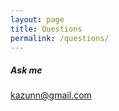 ```yaml
---
layout: page
title: Questions
permalink: /questions/
---
```


##### Ask me

[kazunn@gmail.com](mailto:kazunn@gmail.com)